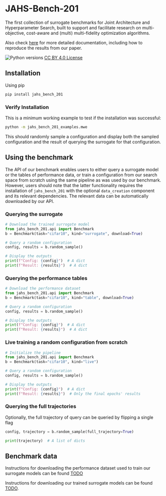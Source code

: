 # JAHS-Bench-201

The first collection of surrogate benchmarks for Joint Architecture and Hyperparameter Search, built to support and
facilitate research on multi-objective, cost-aware and (multi) multi-fidelity optimization algorithms.

Also check [here](https://automl.github.io/jahs_bench_201/) for more detailed documentation, including how to reproduce
the results from our paper.


![Python versions](https://img.shields.io/badge/python-3.7%20%7C%203.8%20%7C%203.9%20%7C%203.10-informational)
[CC BY 4.0 License](https://creativecommons.org/licenses/by/4.0/legalcode)

## Installation

Using pip

```bash
pip install jahs_bench_201
```

### Verify Installation

This is a minimum working example to test if the installation was successful:

```bash
python -m jahs_bench_201_examples.mwe
```

This should randomly sample a configuration and display both the sampled configuration and the result of querying the
surrogate for that configuration.

## Using the benchmark

The API of our benchmark enables users to either query a surrogate model or the tables of performance data, or train a
configuration from our search space from scratch using the same pipeline as was used by our benchmark.
However, users should note that the latter functionality requires the installation of `jahs_bench_201` with the
optional `data_creation` component and its relevant dependencies. The relevant data can be automatically downloaded by
our API.

### Querying the surrogate

```python
# Download the trained surrogate model
from jahs_bench_201.api import Benchmark
b = Benchmark(task="cifar10", kind="surrogate", download=True)

# Query a random configuration
config, results = b.random_sample()

# Display the outputs
print(f"Config: {config}")  # A dict
print(f"Result: {results}")  # A dict

```

### Querying the performance tables

```python
# Download the performance dataset
from jahs_bench_201.api import Benchmark
b = Benchmark(task="cifar10", kind="table", download=True)

# Query a random configuration
config, results = b.random_sample()

# Display the outputs
print(f"Config: {config}")  # A dict
print(f"Result: {results}")  # A dict

```

### Live training a random configuration from scratch

```python
# Initialize the pipeline
from jahs_bench_201.api import Benchmark
b = Benchmark(task="cifar10", kind="live")

# Query a random configuration
config, results = b.random_sample()

# Display the outputs
print(f"Config: {config}")  # A dict
print(f"Result: {results}")  # Only the final epochs' results

```

### Querying the full trajectories

Optionally, the full trajectory of query can be queried by flipping a single flag

```python
config, trajectory = b.random_sample(full_trajectory=True)

print(trajectory)  # A list of dicts
```

## Benchmark data

Instructions for downloading the performance dataset used to train our surrogate models can be found [TODO]()

Instructions for downloading our trained surrogate models can be found [TODO]().
